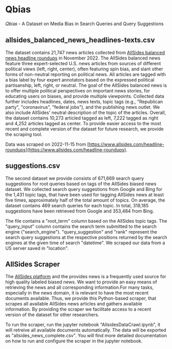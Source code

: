 # Qbias
𝑄𝑏𝑖𝑎𝑠 - A Dataset on Media Bias in Search Queries and Query Suggestions

## allsides_balanced_news_headlines-texts.csv
The dataset contains 21,747 news articles collected from [AllSides balanced news headline roundups](https://www.allsides.com/headline-roundups) in November 2022. 
The AllSides balanced news feature three expert-selected U.S. news articles from sources of different political views (left, right, center), often featuring spin bias, and slant other forms of non-neutral reporting on political news. All articles are tagged with a bias label by four expert annotators based on the expressed political partisanship, left, right, or neutral. The goal of the AllSides balanced news is to offer multiple political perspectives on important news stories, for educating users on biases, and provide multiple viewpoints. Collected data further includes headlines, dates, news texts, topic tags (e.g., "Republican party", "coronavirus", "federal jobs"), and the publishing news outlet. We also include AllSides' neutral description of the topic of the articles.
Overall, the dataset contains 10,273 articled tagged as left, 7,222 tagged as right and 4,252 articles tagged as center. To provide easier access to the most recent and complete version of the dataset for future research, we provide the scraping tool.

Data was scraped on 2022-11-15 from [https://www.allsides.com/headline-roundups](https://www.allsides.com/headline-roundups).

## suggestions.csv 
The second dataset we provide consists of 671,669 search query suggestions for root queries based on tags of the AllSides biased news dataset. 
We collected search query suggestions from Google and Bing for the 1,431 topic tags, that have been used for tagging AllSides news at least five times, approximately half of the total amount of topics. 
On average, the dataset contains 469 search queries for each topic.
In total, 318,185 suggestions have been retrieved from Google and 353,484 from Bing.

The file contains a "root_term" column based on the AllSides topic tags. The "query_input" column contains the search term submitted to the search engine ("search_engine"). "query_suggestion"	and "rank" represent the search query suggestions at the respective positions returned by the search engines at the given time of search "datetime". We scraped our data from a US server saved in "location".

## AllSides Scraper
The [AllSides platform](https://www.allsides.com/headline-roundups) and the provides news is a frequently used source for high quality labeled biased news. We want to provide an easy means of retrieving the news and all corresponding information.For many tasks, especially in the news domain, it is relevant to have the most recent documents available.
Thus, we provide this Python-based scraper, that scrapes all available AllSides news articles and gathers available information.
By providing the scraper we facilitate access to a recent version of the dataset for other researchers.

To run the scraper, run the jupyter notebook "AllsidesDataCrawl.ipynb", it will retreive all available documents automatically. The data will be exported as "allsides_news_complete.csv". You will find more detailed documentation on how to run and configure the scraper in the jupyter notebook.
